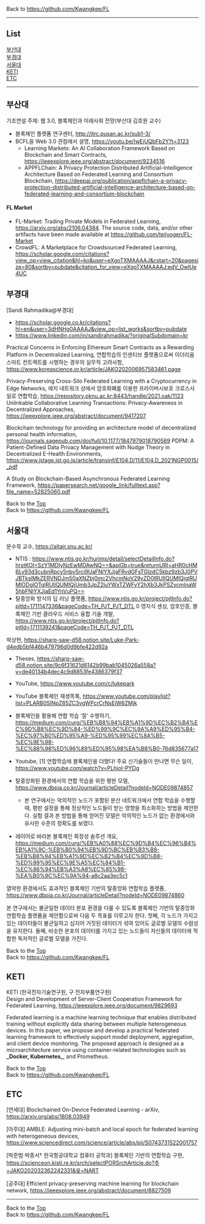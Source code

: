 Back to https://github.com/Kwangkee/FL
***

## List
[부산대](#부산대)  
[부경대](#부경대)  
[서울대](#서울대)  
[KETI](#keti)  
[ETC](#ETC)

***   

## 부산대 

기조연설 주제: 웹 3.0, 블록체인과 미래사회 전망(부산대 김호원 교수)  
- 블록체인 플랫폼 연구센터, http://itrc.pusan.ac.kr/sub1-3/
- BCFL을 Web 3.0 관점에서 설명, https://youtu.be/IwEjUQbFb2Y?t=3123  
  * Learning Markets: An AI Collaboration Framework Based on Blockchain and Smart Contracts, https://ieeexplore.ieee.org/abstract/document/9234516 
  * APPFLChain: A Privacy Protection Distributed Artificial-Intelligence Architecture Based on Federated Learning and Consortium Blockchain, https://deepai.org/publication/appflchain-a-privacy-protection-distributed-artificial-intelligence-architecture-based-on-federated-learning-and-consortium-blockchain 

#### FL Market
- FL-Market: Trading Private Models in Federated Learning, https://arxiv.org/abs/2106.04384. The source code, data, and/or other artifacts have been made available at https://github.com/teijyogen/FL-Market 
- CrowdFL: A Marketplace for Crowdsourced Federated Learning, https://scholar.google.com/citations?view_op=view_citation&hl=ko&user=eXgoTXMAAAAJ&cstart=20&pagesize=80&sortby=pubdate&citation_for_view=eXgoTXMAAAAJ:edV_OwlUe4UC

## 부경대

[Sandi Rahmadika@부경대]
- https://scholar.google.co.kr/citations?hl=en&user=3dHNHg0AAAAJ&view_op=list_works&sortby=pubdate 
- https://www.linkedin.com/in/sandirahmadika/?originalSubdomain=kr 

Practical Concerns in Enforcing Ethereum Smart Contracts as a Rewarding Platform in Decentralized Learning, 연합학습의 인센티브 플랫폼으로써 이더리움 스마트 컨트랙트를 시행하는 경우의 실무적 고려사항, https://www.koreascience.or.kr/article/JAKO202006957583461.page 

Privacy-Preserving Cross-Silo Federated Learning with a Cryptocurrency in Edge Networks, 에지 네트워크 상에서 암호화폐를 이용한 프라이버시보호 크로스사일로 연합학습, https://repository.pknu.ac.kr:8443/handle/2021.oak/1123 
Unlinkable Collaborative Learning Transactions: Privacy-Awareness in Decentralized Approaches, https://ieeexplore.ieee.org/abstract/document/9417207 

Blockchain technology for providing an architecture model of decentralized personal health information, https://journals.sagepub.com/doi/full/10.1177/1847979018790589 
PDPM: A Patient-Defined Data Privacy Management with Nudge Theory in Decentralized E-Health Environments, https://www.jstage.jst.go.jp/article/transinf/E104.D/11/E104.D_2021NGP0015/_pdf

A Study on Blockchain-Based Asynchronous Federated Learning Framework, https://papersearch.net/google_link/fulltext.asp?file_name=52825060.pdf

Back to the [Top](#list)  
Back to https://github.com/Kwangkee/FL
## 서울대 

문수묵 교수, https://altair.snu.ac.kr/ 
- NTIS : https://www.ntis.go.kr/hurims/detail/selectDetailInfo.do?hrstKOI=SzY1MDIyNzEwMDAwNQ==&apiGb=true&returnURI=aHR0cHM6Ly93d3cubnRpcy5nby5rci9UaFNlYXJjaFRvdGFsTGlzdC5kbz9zb3J0PVJBTkslMkZERVNDJm50aXNZbj0mc2VhcmNoV29yZD0lRUIlQUMlQjglRUMlODglOTglRUIlQUMlQjUmb3JpZ2luYWxTZWFyY2hXb3JkPSZvcmlnaW5hbFNlYXJjaEd1YnVuPQ==
- 탈중앙화 방식의 딥 러닝 플랫폼, https://www.ntis.go.kr/project/pjtInfo.do?pjtId=1711147336&pageCode=TH_PJT_PJT_DTL 
0 영지식 센싱, 암호인증, 블록체인 기반 클라우드 서비스 융합 기술 개발, https://www.ntis.go.kr/project/pjtInfo.do?pjtId=1711139241&pageCode=TH_PJT_PJT_DTL 

박상현, https://sharp-saw-d58.notion.site/Luke-Park-d4edb5bf446b479796d0d9bfe422d92a
- Theses, https://sharp-saw-d58.notion.site/9c6f31621d6142b99bab1045026a558a?v=de40134b4dec4c9d8853fe4386379f37 
- YouTube, https://www.youtube.com/c/lukepark
- YouTube 블록체인 재생목록, https://www.youtube.com/playlist?list=PLARB0SINpZ85ZC3vgWPcrCrNsEiW6ZMjk 

- 블록체인을 활용해 연합 학습 ‘잘’ 수행하기, https://medium.com/curg/%EB%B8%94%EB%A1%9D%EC%B2%B4%EC%9D%B8%EC%9D%84-%ED%99%9C%EC%9A%A9%ED%95%B4-%EC%97%B0%ED%95%A9-%ED%95%99%EC%8A%B5-%EC%9E%98-%EC%88%98%ED%96%89%ED%95%98%EA%B8%B0-76d835677a17
- Youtube, [1] 연합학습에 블록체인을 더했다! 주요 신기술들이 만나면 무슨 일이, https://www.youtube.com/watch?v=PLhjoI-PYDg

- 탈중앙화된 환경에서의 연합 학습을 위한 평판 모델, https://www.dbpia.co.kr/Journal/articleDetail?nodeId=NODE09874857 
  - 본 연구에서는 악의적인 노드가 포함된 분산 네트워크에서 연합 학습을 수행할 때, 평판 설정을 통해 정상적인 노드들이 받는 영향을 최소화하는 방법을 제안한다. 실험 결과 본 방법을 통해 얻어진 모델은 악의적인 노드가 없는 환경에서와 유사한 수준의 정확도를 보였다.

- 레이어로 바라본 블록체인 확장성 솔루션 개요, https://medium.com/curg/%EB%A0%88%EC%9D%B4%EC%96%B4%EB%A1%9C-%EB%B0%94%EB%9D%BC%EB%B3%B8-%EB%B8%94%EB%A1%9D%EC%B2%B4%EC%9D%B8-%ED%99%95%EC%9E%A5%EC%84%B1-%EC%86%94%EB%A3%A8%EC%85%98-%EA%B0%9C%EC%9A%94-a8c2aa3ec5c1 


열악한 환경에서도 효과적인 블록체인 기반의 탈중앙화 연합학습 플랫폼, https://www.dbpia.co.kr/Journal/articleDetail?nodeId=NODE09874860 

본 연구에서는 불균일한 데이터 분포 환경을 다룰 수 있도록 블록체인 기반의 탈중앙화 연합학습 플랫폼을 제안함으로써 다음 두 목표를 이루고자 한다. 
첫째, 각 노드가 가지고 있는 데이터들이 불균일하고 심지어 거짓된 데이터가 섞여 있어도 글로벌 모델의 수렴성을 유지한다. 
둘째, 비슷한 분포의 데이터를 가지고 있는 노드들이 자신들의 데이터에 적합한 독자적인 글로벌 모델을 가진다.

Back to the [Top](#list)  
Back to https://github.com/Kwangkee/FL
## KETI 

KETI (한국전자기술연구원, 구 전자부품연구원)  
Design and Development of Server-Client Cooperation Framework for Federated Learning, https://ieeexplore.ieee.org/document/9829693 

Federated learning is a machine learning technique that enables distributed training without explicitly data sharing between multiple heterogeneous devices. In this paper, we propose and develop a practical federated learning framework to effectively support model deployment, aggregation, and client device monitoring. The proposed approach is designed as a microarchitecture service using container-related technologies such as **\_Docker, Kubernetes\_**, and Prometheus.

Back to the [Top](#list)  
Back to https://github.com/Kwangkee/FL
## ETC

[연세대] Blockchained On-Device Federated Learning - arXiv, https://arxiv.org/abs/1808.03949

[아주대] AMBLE: Adjusting mini-batch and local epoch for federated learning with heterogeneous devices, https://www.sciencedirect.com/science/article/abs/pii/S0743731522001757

[박준범⋅박종서† 한국항공대학교 컴퓨터 공학과] 블록체인 기반의 연합학습 구현,  https://scienceon.kisti.re.kr/srch/selectPORSrchArticle.do?추=JAKO202032362242331&윳=NART

[공주대] Efficient privacy-preserving machine learning for blockchain network, https://ieeexplore.ieee.org/abstract/document/8827509 

***
Back to the [Top](#list)  
Back to https://github.com/Kwangkee/FL
